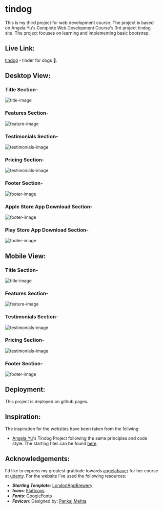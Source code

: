 # tindog
This is my third project for web development course. The project is based on Angela Yu's Complete Web Development Course's 3rd project tindog site. The project focuses on learning and implementing basic bootstrap.


## Live Link:
[tindog](https://pankaj-mehta.github.io/tindog/) - tinder for dogs 🐾.


## Desktop View:
### Title Section-
<img alt="title-image" src="https://github.com/pankaj-mehta/tindog/blob/master/live%20website%20screenshots/title%20section.png">

### Features Section-
<img alt="feature-image" src="https://github.com/pankaj-mehta/tindog/blob/master/live%20website%20screenshots/features%20section.png">

### Testimonials Section-
<img alt="testimonials-image" src="https://github.com/pankaj-mehta/tindog/blob/master/live%20website%20screenshots/testimonials%20section.png">

### Pricing Section-
<img alt="testimonials-image" src="https://github.com/pankaj-mehta/tindog/blob/master/live%20website%20screenshots/pricing%20section.png">

### Footer Section-
<img alt="footer-image" src="https://github.com/pankaj-mehta/tindog/blob/master/live%20website%20screenshots/footer%20section.png">

### Apple Store App Download Section-
<img alt="footer-image" src="https://github.com/pankaj-mehta/tindog/blob/master/live%20website%20screenshots/apple%20store.png">

### Play Store App Download Section-
<img alt="footer-image" src="https://github.com/pankaj-mehta/tindog/blob/master/live%20website%20screenshots/play%20store.png">


## Mobile View:
### Title Section-
<img alt="title-image" src="https://github.com/pankaj-mehta/tindog/blob/master/live%20website%20screenshots/mobile%20title%20section.png">

### Features Section-
<img alt="feature-image" src="https://github.com/pankaj-mehta/tindog/blob/master/live%20website%20screenshots/mobile%20features%20section.jpg">

### Testimonials Section-
<img alt="testimonials-image" src="https://github.com/pankaj-mehta/tindog/blob/master/live%20website%20screenshots/mobile%20testimonials%20section.png">

### Pricing Section-
<img alt="testimonials-image" src="https://github.com/pankaj-mehta/tindog/blob/master/live%20website%20screenshots/mobile%20pricing%20section.png">

### Footer Section-
<img alt="footer-image" src="https://github.com/pankaj-mehta/tindog/blob/master/live%20website%20screenshots/mobile%20footer%20section.png">


## Deployment:
This project is deployed on github pages.


## Inspiration:
The inspiration for the websites have been taken from the follwing:
* [Angela Yu](https://github.com/angelabauer)'s Tindog Project following the same principles and code style. The starting files can be found [here](https://github.com/londonappbrewery/TinDog-Start).


## Acknowledgements:
I'd like to express my greatest gratitude towards [angelabauer](https://github.com/angelabauer) for her course at [udemy](https://www.udemy.com/course/the-complete-web-development-bootcamp/).
For the website I've used the following resources:
* ***Starting Template***: [LondonAppBrewery](https://github.com/londonappbrewery/TinDog-Start)
* ***Icons***: [FlatIcons](https://www.flaticon.com/)
* ***Fonts***: [GoogleFonts](https://fonts.google.com/)
* ***Favicon***: Designed by: [Pankaj Mehta](https://github.com/pankaj-mehta) 
